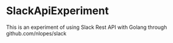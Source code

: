 # SlackApiExperiment
This is an experiment of using Slack Rest API with Golang through github.com/nlopes/slack
